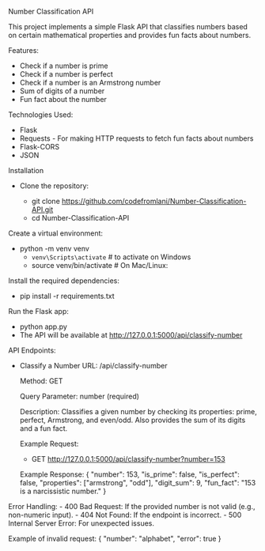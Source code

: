 Number Classification API

This project implements a simple Flask API that classifies numbers based on certain mathematical properties and provides fun facts about numbers.


Features:
- Check if a number is prime
- Check if a number is perfect
- Check if a number is an Armstrong number
- Sum of digits of a number
- Fun fact about the number


Technologies Used:
- Flask 
- Requests - For making HTTP requests to fetch fun facts about numbers
- Flask-CORS
- JSON 


Installation

  - Clone the repository:

    - git clone https://github.com/codefromlani/Number-Classification-API.git
    - cd Number-Classification-API
    

Create a virtual environment:

- python -m venv venv
    - `venv\Scripts\activate` # to activate on Windows 
    - source venv/bin/activate # On Mac/Linux:


Install the required dependencies:

- pip install -r requirements.txt


Run the Flask app:

- python app.py
- The API will be available at http://127.0.0.1:5000/api/classify-number


API Endpoints:
- Classify a Number
    URL: /api/classify-number

    Method: GET

    Query Parameter: number (required)

    Description: Classifies a given number by checking its properties: prime, perfect, Armstrong, and even/odd. Also provides the sum of its digits and a fun fact.

    Example Request:
    - GET http://127.0.0.1:5000/api/classify-number?number=153


    Example Response:
        {
    "number": 153,
    "is_prime": false,
    "is_perfect": false,
    "properties": ["armstrong", "odd"],
    "digit_sum": 9,
    "fun_fact": "153 is a narcissistic number."
    }


Error Handling:
    - 400 Bad Request: If the provided number is not valid (e.g., non-numeric input).
    - 404 Not Found: If the endpoint is incorrect.
    - 500 Internal Server Error: For unexpected issues.


Example of invalid request:
    {
    "number": "alphabet",
    "error": true
    }
